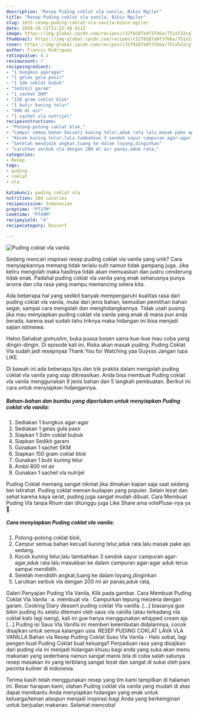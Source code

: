 ```yaml
---
description: "Resep Puding coklat vla vanila, Bikin Ngiler"
title: "Resep Puding coklat vla vanila, Bikin Ngiler"
slug: 1633-resep-puding-coklat-vla-vanila-bikin-ngiler
date: 2020-10-11T21:23:48.911Z
image: https://img-global.cpcdn.com/recipes/c32f0187a9f37b6a/751x532cq70/puding-coklat-vla-vanila-foto-resep-utama.jpg
thumbnail: https://img-global.cpcdn.com/recipes/c32f0187a9f37b6a/751x532cq70/puding-coklat-vla-vanila-foto-resep-utama.jpg
cover: https://img-global.cpcdn.com/recipes/c32f0187a9f37b6a/751x532cq70/puding-coklat-vla-vanila-foto-resep-utama.jpg
author: Francis Rodriquez
ratingvalue: 4.2
reviewcount: 7
recipeingredient:
- "1 bungkus agaragar"
- "1 gelas gula pasir"
- "1 Sdm coklat bubuk"
- "Sedikit garam"
- "1 sachet SKM"
- "150 gram coklat blok"
- "1 butir kuning telur"
- "800 ml air"
- "1 sachet vla nutrijel"
recipeinstructions:
- "Potong-potong coklat blok,"
- "Campur semua bahan kecuali kuning telur,aduk rata lalu masak pake api sedang."
- "Kocok kuning telur,lalu tambahkan 3 sendok sayur campuran agar-agar,aduk rata lalu masukkan ke dalam campuran agar-agar aduk terus sampai mendidih."
- "Setelah mendidih angkat,tuang ke dalam loyang,dinginkan"
- "Larutkan serbuk vla dengan 200 ml air panas,aduk rata,"
categories:
- Resep
tags:
- puding
- coklat
- vla

katakunci: puding coklat vla 
nutrition: 184 calories
recipecuisine: Indonesian
preptime: "PT27M"
cooktime: "PT49M"
recipeyield: "4"
recipecategory: Dessert

---
```



![Puding coklat vla vanila](https://img-global.cpcdn.com/recipes/c32f0187a9f37b6a/751x532cq70/puding-coklat-vla-vanila-foto-resep-utama.jpg)

Sedang mencari inspirasi resep puding coklat vla vanila yang unik? Cara menyiapkannya memang tidak terlalu sulit namun tidak gampang juga. Jika keliru mengolah maka hasilnya tidak akan memuaskan dan justru cenderung tidak enak. Padahal puding coklat vla vanila yang enak seharusnya punya aroma dan cita rasa yang mampu memancing selera kita.

Ada beberapa hal yang sedikit banyak mempengaruhi kualitas rasa dari puding coklat vla vanila, mulai dari jenis bahan, kemudian pemilihan bahan segar, sampai cara mengolah dan menghidangkannya. Tidak usah pusing jika mau menyiapkan puding coklat vla vanila yang enak di mana pun anda berada, karena asal sudah tahu triknya maka hidangan ini bisa menjadi sajian istimewa.

Haloo Sahabat gomuslim, buka puasa bosen sama kue-kue mau coba yang dingin-dingin. Di episode kali ini, Riska akan masak puding. Puding Coklat Vla sudah jadi resepnyaa Thank You for Watching yaa Guysss Jangan lupa LIKE.


Di bawah ini ada beberapa tips dan trik praktis dalam mengolah puding coklat vla vanila yang siap dikreasikan. Anda bisa membuat Puding coklat vla vanila menggunakan 9 jenis bahan dan 5 langkah pembuatan. Berikut ini cara untuk menyiapkan hidangannya.

<!--inarticleads1-->

##### Bahan-bahan dan bumbu yang diperlukan untuk menyiapkan Puding coklat vla vanila:

1. Sediakan 1 bungkus agar-agar
1. Sediakan 1 gelas gula pasir
1. Siapkan 1 Sdm coklat bubuk
1. Siapkan Sedikit garam
1. Gunakan 1 sachet SKM
1. Siapkan 150 gram coklat blok
1. Gunakan 1 butir kuning telur
1. Ambil 800 ml air
1. Gunakan 1 sachet vla nutrijel


Puding Coklat memang sangat nikmat jika dimakan kapan saja saat sedang ber istirahat. Puding coklat meman kudapan yang populer. Selain lezat dan sehat karena kaya serat, puding juga sangat mudah dibuat. Cara Membuat Puding Vla tanpa Rhum dan ditunggu juga Like Share ama votePluse-nya ya 🙂. 

<!--inarticleads2-->

##### Cara menyiapkan Puding coklat vla vanila:

1. Potong-potong coklat blok,
1. Campur semua bahan kecuali kuning telur,aduk rata lalu masak pake api sedang.
1. Kocok kuning telur,lalu tambahkan 3 sendok sayur campuran agar-agar,aduk rata lalu masukkan ke dalam campuran agar-agar aduk terus sampai mendidih.
1. Setelah mendidih angkat,tuang ke dalam loyang,dinginkan
1. Larutkan serbuk vla dengan 200 ml air panas,aduk rata,


Galeri Penyajian Puding Vla Vanila, Klik pada gambar. Cara Membuat Puding Coklat Vla Vanila : a. membuat vla : Campurkan tepung meizena dengan garam. Cooking Diary dessert puding coklat Vla vanilla. […] biasanya gue bikin puding itu selalu ditemani oleh saus vla vanilla (atau terkadang vla coklat kalo lagi iseng), kali ini gue hanya menggunakan whipped cream aja […] Puding isi Saus Vla Vanilla ini memberi kelembutan didalamnya, cocok disajikan untuk semua kalangan usia. RESEP PUDING COKLAT LAVA VLA VANILLA Bahan vla Resep Puding Coklat Susu Vla Vanila - Halo sobat, lagi pengen buat Puding Coklat buat keluarga? Perpaduan rasa yang disajikan dari puding vla ini menjadi hidangan khusu bagi anda yang suka akan menu makanan yang sederhana namun sangat manis bila di coba salah satunya resep masakan ini yang terbilang sangat lezat dan sangat di sukai oleh para pecinta kuliner di indonesia. 

Terima kasih telah menggunakan resep yang tim kami tampilkan di halaman ini. Besar harapan kami, olahan Puding coklat vla vanila yang mudah di atas dapat membantu Anda menyiapkan hidangan yang enak untuk keluarga/teman ataupun menjadi inspirasi bagi Anda yang berkeinginan untuk berjualan makanan. Selamat mencoba!
